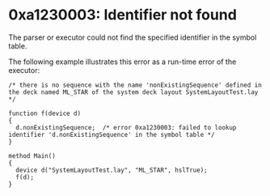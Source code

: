 # 0xa1230003: Identifier not found

The parser or executor could not find the specified identifier in the symbol table.

&#x20;

The following example illustrates this error as a run-time error of the executor:

```clike
/* there is no sequence with the name 'nonExistingSequence' defined in the deck named ML_STAR of the system deck layout SystemLayoutTest.lay */
 
function f(device d)
{
  d.nonExistingSequence;  /* error 0xa1230003: failed to lookup identifier 'd.nonExistingSequence' in the symbol table */
}
  
method Main()
{
  device d("SystemLayoutTest.lay", "ML_STAR", hslTrue);
  f(d);
}
```


